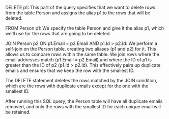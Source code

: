 DELETE p1: This part of the query specifies that we want to delete rows from the table Person and assigns the alias p1 to the rows that will be deleted.

FROM Person p1: We specify the table Person and give it the alias p1, which we'll use for the rows that are going to be deleted.

JOIN Person p2 ON p1.Email = p2.Email AND p1.Id > p2.Id: We perform a self-join on the Person table, creating two aliases (p1 and p2) for it. This allows us to compare rows within the same table. We join rows where the email addresses match (p1.Email = p2.Email) and where the ID of p1 is greater than the ID of p2 (p1.Id > p2.Id). This effectively pairs up duplicate emails and ensures that we keep the row with the smallest ID.

The DELETE statement deletes the rows matched by the JOIN condition, which are the rows with duplicate emails except for the one with the smallest ID.

After running this SQL query, the Person table will have all duplicate emails removed, and only the rows with the smallest ID for each unique email will be retained.
